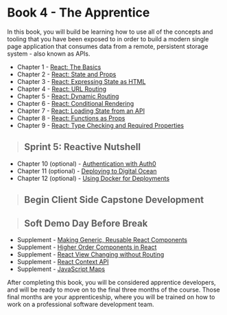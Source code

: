 # Book 4 - The Apprentice

In this book, you will build be learning how to use all of the concepts and tooling that you have been exposed to in order to build a modern single page application that consumes data from a remote, persistent storage system - also known as APIs.

* Chapter 1 - [React: The Basics](./chapters/REACT_BASICS.md)
* Chapter 2 - [React: State and Props](./chapters/COMPONENT_STATE_PROPS.md)
* Chapter 3 - [React: Expressing State as HTML](./chapters/REACT_STATE_EXPRESSION.md)
* Chapter 4 - [React: URL Routing](./chapters/REACT_ROUTING.md)
* Chapter 5 - [React: Dynamic Routing](./chapters/REACT_DYNAMIC_ROUTING.md)
* Chapter 6 - [React: Conditional Rendering](./chapters/REACT_CONDITIONAL_RENDERING.md)
* Chapter 7 - [React: Loading State from an API](./chapters/REACT_INITIAL_STATE.md)
* Chapter 8 - [React: Functions as Props](./chapters/FUNCTIONS_AS_PROPS.md)
* Chapter 9 - [React: Type Checking and Required Properties](./chapters/REACT_TYPE_CHECKING.md)

> ## Sprint 5: Reactive Nutshell

* Chapter 10 (optional) - [Authentication with Auth0](https://auth0.com/blog/reactjs-authentication-tutorial/)
* Chapter 11 (optional) - [Deploying to Digital Ocean](./chapters/DIGITAL_OCEAN.md)
* Chapter 12 (optional) - [Using Docker for Deployments](./chapters/DOCKER_INTRO.md)

> ## **Begin Client Side Capstone Development**

> ## Soft Demo Day Before Break

* Supplement - [Making Generic, Reusable React Components](./chapters/REACT_REUSABLE_COMPONENTS.md)
* Supplement - [Higher Order Components in React](./chapters/REACT_HOC.md)
* Supplement - [React View Changing without Routing](./chapters/REACT_DYNAMIC_ROUTING.md)
* Supplement - [React Context API](./chapters/REACT_CONTEXT_API.md)
* Supplement - [JavaScript Maps](./chapters/JS_MAPS.md)

After completing this book, you will be considered apprentice developers, and will be ready to move on to the final three months of the course. Those final months are your apprenticeship, where you will be trained on how to work on a professional software development team.
